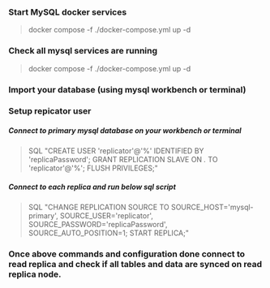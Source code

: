 
### Start MySQL docker services
> docker compose -f ./docker-compose.yml up -d


### Check all mysql services are running
> docker compose -f ./docker-compose.yml up -d

### Import your database (using mysql workbench or terminal)


### Setup repicator user

##### Connect to primary mysql database on your workbench or terminal

>SQL "CREATE USER 'replicator'@'%' IDENTIFIED BY 'replicaPassword';
GRANT REPLICATION SLAVE ON *.* TO 'replicator'@'%';
FLUSH PRIVILEGES;"


##### Connect to each replica and run below sql script

>SQL "CHANGE REPLICATION SOURCE TO
  SOURCE_HOST='mysql-primary',
  SOURCE_USER='replicator',
  SOURCE_PASSWORD='replicaPassword',
  SOURCE_AUTO_POSITION=1;
START REPLICA;"


### Once above commands and configuration done connect to read replica and check if all tables and data are synced on read replica node.
